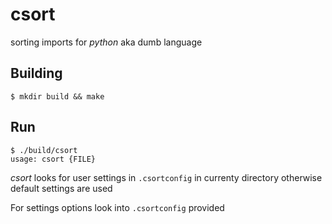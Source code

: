# csort
sorting imports for *python* aka dumb language

## Building
```
$ mkdir build && make
```

## Run
```
$ ./build/csort
usage: csort {FILE}
```

*csort* looks for user settings in `.csortconfig` in currenty directory
otherwise default settings are used

For settings options look into `.csortconfig` provided
